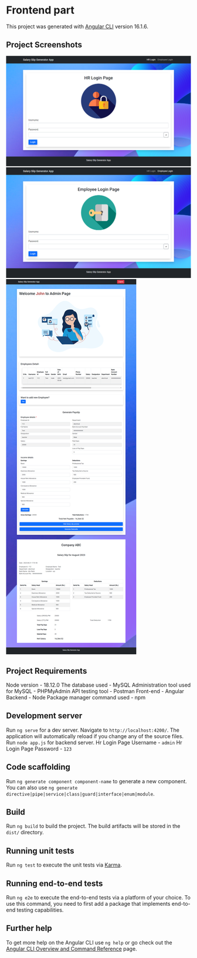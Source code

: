 # Frontend part

This project was generated with [Angular CLI](https://github.com/angular/angular-cli) version 16.1.6.

## Project Screenshots
![Hr Login Page](https://github.com/RinkuAppstechy/images/blob/main/salarySlipHrLogin.png)
![Employee Login Page](https://github.com/RinkuAppstechy/images/blob/main/salarySlipEmployeeLogin.png)
![Admin Page](https://github.com/RinkuAppstechy/images/blob/main/AdminPage.png)

## Project Requirements
Node version - 18.12.0
The database used - MySQL
Administration tool used for MySQL - PHPMyAdmin
API testing tool - Postman
Front-end - Angular
Backend - Node
Package manager command used - npm

## Development server

Run `ng serve` for a dev server. Navigate to `http://localhost:4200/`. The application will automatically reload if you change any of the source files. Run `node app.js` for backend server. 
Hr Login Page Username - `admin`
Hr Login Page Password - `123`

## Code scaffolding

Run `ng generate component component-name` to generate a new component. You can also use `ng generate directive|pipe|service|class|guard|interface|enum|module`.

## Build

Run `ng build` to build the project. The build artifacts will be stored in the `dist/` directory.

## Running unit tests

Run `ng test` to execute the unit tests via [Karma](https://karma-runner.github.io).

## Running end-to-end tests

Run `ng e2e` to execute the end-to-end tests via a platform of your choice. To use this command, you need to first add a package that implements end-to-end testing capabilities.

## Further help

To get more help on the Angular CLI use `ng help` or go check out the [Angular CLI Overview and Command Reference](https://angular.io/cli) page.

